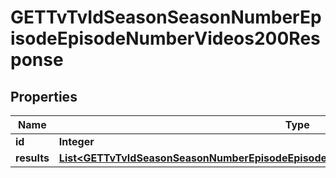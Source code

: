 

# GETTvTvIdSeasonSeasonNumberEpisodeEpisodeNumberVideos200Response


## Properties

| Name | Type | Description | Notes |
|------------ | ------------- | ------------- | -------------|
|**id** | **Integer** |  |  [optional] |
|**results** | [**List&lt;GETTvTvIdSeasonSeasonNumberEpisodeEpisodeNumberVideos200ResponseResultsInner&gt;**](GETTvTvIdSeasonSeasonNumberEpisodeEpisodeNumberVideos200ResponseResultsInner.md) |  |  [optional] |



